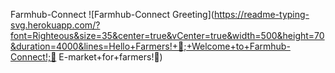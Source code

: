 Farmhub-Connect
![Farmhub-Connect Greeting](https://readme-typing-svg.herokuapp.com/?font=Righteous&size=35&center=true&vCenter=true&width=500&height=70&duration=4000&lines=Hello+Farmers!+🌾;+Welcome+to+Farmhub-Connect!;🚜 E-market+for+farmers!🌱)
